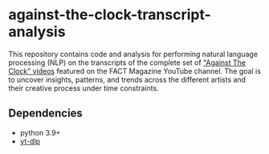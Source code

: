 # against-the-clock-transcript-analysis

This repository contains code and analysis for performing natural language processing (NLP) on the transcripts of the complete set of ["Against The Clock" videos](<(https://www.youtube.com/@180fact/search?query=against%20the%20clock)>) featured on the FACT Magazine YouTube channel. The goal is to uncover insights, patterns, and trends across the different artists and their creative process under time constraints.

## Dependencies

- python 3.9+
- [yt-dlp](https://github.com/yt-dlp/yt-dlp)
